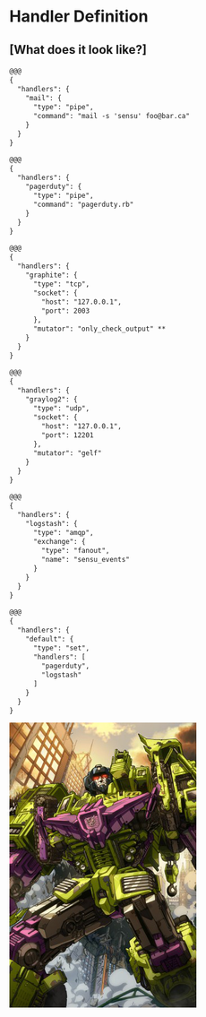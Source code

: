 <!SLIDE center transition=scrollLeft>
# Handler Definition

## [What does it look like?]

<!SLIDE code medium transition=scrollUp>
    @@@
    {
      "handlers": {
        "mail": {
          "type": "pipe",
          "command": "mail -s 'sensu' foo@bar.ca"
        }
      }
    }

<!SLIDE code medium>
    @@@
    {
      "handlers": {
        "pagerduty": {
          "type": "pipe",
          "command": "pagerduty.rb"
        }
      }
    }

<!SLIDE code medium>
    @@@
    {
      "handlers": {
        "graphite": {
          "type": "tcp",
          "socket": {
            "host": "127.0.0.1",
            "port": 2003
          },
          "mutator": "only_check_output" **
        }
      }
    }

<!SLIDE code medium>
    @@@
    {
      "handlers": {
        "graylog2": {
          "type": "udp",
          "socket": {
            "host": "127.0.0.1",
            "port": 12201
          },
          "mutator": "gelf"
        }
      }
    }

<!SLIDE code medium>
    @@@
    {
      "handlers": {
        "logstash": {
          "type": "amqp",
          "exchange": {
            "type": "fanout",
            "name": "sensu_events"
          }
        }
      }
    }

<!SLIDE code medium>
    @@@
    {
      "handlers": {
        "default": {
          "type": "set",
          "handlers": [
            "pagerduty",
            "logstash"
          ]
        }
      }
    }

<!SLIDE center transition=growY>
![devastator](../img/devastator-oh-yea.png)
